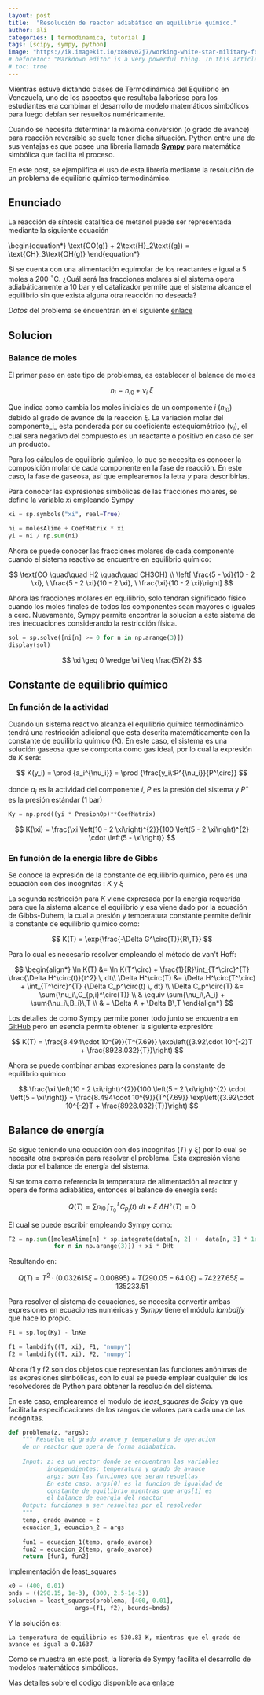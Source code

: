 ```yaml
---
layout: post
title:  "Resolución de reactor adiabático en equilibrio químico."
author: ali
categories: [ termodinamica, tutorial ]
tags: [scipy, sympy, python]
image: "https://ik.imagekit.io/x860v02j7/working-white-star-military-food-balance-806073-pxhere.com_y4BxGZ7GA.jpg?ik-sdk-version=javascript-1.4.3&updatedAt=1664023662576"
# beforetoc: "Markdown editor is a very powerful thing. In this article I'm going to show you what you can actually do with it, some tricks and tips while editing your post."
# toc: true
---
```


Mientras estuve dictando clases de Termodinámica del Equilibrio en Venezuela, uno de los aspectos que resultaba laborioso para los estudiantes era combinar el desarrollo de modelo matemáticos simbólicos para luego debían ser resueltos numéricamente.

Cuando se necesita determinar la máxima conversión (o grado de avance) para reacción reversible se suele tener dicha situación. Python entre una de sus ventajas es que posee una libreria llamada [__Sympy__](https://www.sympy.org/en/index.html) para matemática simbólica que facilita el proceso.

En este post, se ejemplifica el uso de esta librería mediante la resolución de un problema de equilibrio químico termodinámico.

## Enunciado

La reacción de síntesis catalítica de metanol puede ser representada mediante la siguiente ecuación

\begin{equation*}
\text{CO(g)} + 2\text{H}_2\text{(g}) = \text{CH}_3\text{OH(g)}
\end{equation*}

Si se cuenta con una alimentación equimolar de los reactantes e igual a 5 moles a 200 $^\circ$C. ¿Cuál será las fracciones molares si el sistema opera adiabáticamente a 10 bar y el catalizador permite que el sistema alcance el equilibrio sin que exista alguna otra reacción no deseada?

_Datos_ del problema se encuentran en el siguiente [enlace](https://github.com/aliglara/posts/blob/main/problems/5311-quimico-01.md)

## Solucion

### Balance de moles

El primer paso en este tipo de problemas, es establecer el balance de moles

$$ n_i = n_{i0} + \nu_i\:\xi $$

Que indica como cambia los moles iniciales de un componente _i_ ($n_{i0}$) debido al grado de avance de la reaccion $\xi$. La variación molar del componente_i_ esta ponderada por su coeficiente estequiométrico ($\nu_i$), el cual sera negativo del compuesto es un reactante o positivo en caso de ser un producto.

Para los cálculos de equilibrio químico, lo que se necesita es conocer la composición molar de cada componente en la fase de reacción. En este caso, la fase de gaseosa, así que emplearemos la letra _y_ para describirlas.

Para conocer las expresiones simbólicas de las fracciones molares, se define la variable _xi_ empleando Sympy

```python
xi = sp.symbols("xi", real=True)

ni = molesAlime + CoefMatrix * xi
yi = ni / np.sum(ni)
```

Ahora se puede conocer las fracciones molares de cada componente cuando el sistema reactivo se encuentre en equilibrio químico:

$$
\text{CO \quad\quad H2 \quad\quad CH3OH} \\
\left[ \frac{5 - \xi}{10 - 2 \xi}, \  \frac{5 - 2 \xi}{10 - 2 \xi}, \  \frac{\xi}{10 - 2 \xi}\right]
$$

Ahora las fracciones molares en equilibrio, solo tendran significado físico cuando los moles finales de todos los componentes sean mayores o iguales a cero. Nuevamente, Sympy permite encontrar la solucion a este sistema de tres inecuaciones considerando la restricción física.

```python
sol = sp.solve([ni[n] >= 0 for n in np.arange(3)])
display(sol)
```

$$
\xi \geq 0 \wedge \xi \leq \frac{5}{2}
$$

## Constante de equilibrio químico

### En función de la actividad

Cuando un sistema reactivo alcanza el equilibrio químico termodinámico tendrá una restricción adicional que esta descrita matemáticamente con la constante de equilibrio químico ($K$). En este caso, el sistema es una solución gaseosa que se comporta como gas ideal, por lo cual la expresión de $K$ será:

$$ K(y_i) = \prod {a_i^{\nu_i}} = \prod {\frac{y_i\:P^{\nu_i}}{P^\circ}} $$

donde $a_i$ es la actividad del componente _i_, _P_ es la presión del sistema y $P^\circ$ es la presión estándar (1 bar)

```python
Ky = np.prod((yi * PresionOp)**CoefMatrix) 
```

$$
K(\xi) = \frac{\xi \left(10 - 2 \xi\right)^{2}}{100 \left(5 - 2 \xi\right)^{2} \cdot \left(5 - \xi\right)}
$$

### En función de la energía libre de Gibbs

Se conoce la expresión de la constante de equilibrio químico, pero es una ecuación con dos incognitas : _K_ y $\xi$

La segunda restricción para _K_ viene expresada por la energía requerida para que la sistema alcance el equilibrio y esa viene dado por la ecuación de Gibbs-Duhem, la cual a presión y temperatura constante permite definir la constante de equilibrio químico como:

$$ K(T) = \exp{\frac{-\Delta G^\circ(T)}{R\,T}} $$

Para lo cual es necesario resolver empleando el método de van't Hoff:

$$
\begin{align*}
\ln K(T) &= \ln K(T^\circ) + \frac{1}{R}\int_{T^\circ}^{T} \frac{\Delta H^\circ(t)}{t^2} \, dt\\
\Delta H^\circ(T) &= \Delta H^\circ(T^\circ) + \int_{T^\circ}^{T} {\Delta C_p^\circ(t) \, dt} \\
\Delta C_p^\circ(T) &= \sum{\nu_i\,C_{p,i}^\circ(T)}  \\
& \equiv \sum{\nu_i\,A_i} + \sum{\nu_i\,B_i}\,T \\ &  = \Delta A + \Delta B\,T
\end{align*}
$$

Los detalles de como Sympy permite poner todo junto se encuentra en [GitHub](https://github.com/aliglara/posts/blob/main/codes/5311-t04-reactor-adiabatico.ipynb) pero en esencia permite obtener la siguiente expresión:

$$
K(T) = \frac{8.494\cdot 10^{9}}{T^{7.69}} \exp\left({3.92\cdot 10^{-2}T + \frac{8928.032}{T}}\right)
$$

Ahora se puede combinar ambas expresiones para la constante de equilibrio químico

$$
\frac{\xi \left(10 - 2 \xi\right)^{2}}{100 \left(5 - 2 \xi\right)^{2} \cdot \left(5 - \xi\right)} = \frac{8.494\cdot 10^{9}}{T^{7.69}} \exp\left({3.92\cdot 10^{-2}T + \frac{8928.032}{T}}\right)
$$

## Balance de energía

Se sigue teniendo una ecuación con dos incognitas (_T_) y $\xi$) por lo cual se necesita otra expresión para resolver el problema. Esta expresión viene dada por el balance de energía del sistema.

Si se toma como referencia la temperatura de alimentación al reactor y opera de forma adiabática, entonces el balance de energía será:

$$
Q(T) = \sum{n_{i0} \, \int_{T_0}^{T} C_{p_i}(t)\: dt} + \xi \: \Delta H^\circ (T) = 0
$$

El cual se puede escribir empleando Sympy como:

```python
F2 = np.sum([molesAlime[n] * sp.integrate(data[n, 2] +  data[n, 3] * 1e-2 * t, (t, TempInicial, Tout)) 
             for n in np.arange(3)]) + xi * DHt
```

Resultando en:

$$
Q(T) = T^{2} \cdot \left(0.032615 \xi - 0.00895\right) + T \left(290.05 - 64.0 \xi\right) - 74227.65 \xi - 135233.51
$$

Para resolver el sistema de ecuaciones, se necesita convertir ambas expresiones en ecuaciones numéricas y _Sympy_ tiene el módulo _lambdify_ que hace lo propio.

```python
F1 = sp.log(Ky) - lnKe 

f1 = lambdify((T, xi), F1, "numpy")
f2 = lambdify((T, xi), F2, "numpy")
```

Ahora f1 y f2 son dos objetos que representan las funciones anónimas de las expresiones simbólicas, con lo cual se puede emplear cualquier de los resolvedores de Python para obtener la resolución del sistema.

En este caso, emplearemos el modulo de _least_squares_ de _Scipy_ ya que facilita la especificaciones de los rangos de valores para cada una de las incógnitas.

```python
def problema(z, *args):
    """ Resuelve el grado avance y temperatura de operacion
    de un reactor que opera de forma adiabatica.
    
    Input: z: es un vector donde se encuentran las variables
           independientes: temperatura y grado de avance
           args: son las funciones que seran resueltas
           En este caso, args[0] es la funcion de igualdad de 
           constante de equilibrio mientras que args[1] es
           el balance de energia del reactor
    Output: funciones a ser resueltas por el resolvedor
    """
    temp, grado_avance = z
    ecuacion_1, ecuacion_2 = args
    
    fun1 = ecuacion_1(temp, grado_avance)
    fun2 = ecuacion_2(temp, grado_avance)
    return [fun1, fun2]
```

Implementación de least_squares

```python
x0 = (400, 0.01)
bnds = ((298.15, 1e-3), (800, 2.5-1e-3))
solucion = least_squares(problema, [400, 0.01], 
                   args=(f1, f2), bounds=bnds)
```

Y la solución es:

    La temperatura de equilibrio es 530.83 K, mientras que el grado de avance es igual a 0.1637

Como se muestra en este post, la libreria de Sympy facilita el desarrollo de modelos matemáticos simbólicos.

Mas detalles sobre el codigo disponible aca [enlace](https://github.com/aliglara/posts/blob/main/codes/5311-t04-reactor-adiabatico.ipynb)
